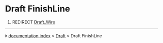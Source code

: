 # Draft FinishLine
1.  REDIRECT [Draft_Wire](Draft_Wire.md)



---
⏵ [documentation index](../README.md) > [Draft](Draft_Workbench.md) > Draft FinishLine
